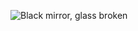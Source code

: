 ![Black mirror, glass broken](https://static.independent.co.uk/s3fs-public/thumbnails/image/2018/01/05/13/black-mirror-logo.jpg)
